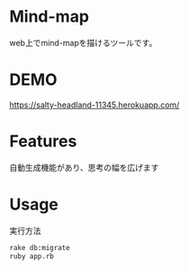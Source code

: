 # Mind-map
web上でmind-mapを描けるツールです。
 
# DEMO

https://salty-headland-11345.herokuapp.com/
 
# Features

自動生成機能があり、思考の幅を広げます

# Usage
 
実行方法
```bash
rake db:migrate
ruby app.rb
```
